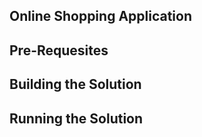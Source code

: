 Online Shopping Application
---------------------------------------------------

Pre-Requesites
---------------------------------------------------

Building the Solution
---------------------------------------------------

Running the Solution
---------------------------------------------------
